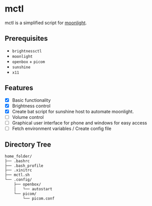# mctl 
mctl is a simplified script for [moonlight](https://github.com/moonlight-stream/moonlight-qt).

## Prerequisites
- `brightnessctl`
- `moonlight`
- `openbox` + `picom`
- `sunshine`
- `x11`

## Features
- [x] Basic functionality
- [x] Brightness control
- [x] Create bat script for sunshine host to automate moonlight.
- [ ] Volume control
- [ ] Graphical user interface for phone and windows for easy access
- [ ] Fetch environment variables / Create config file

## Directory Tree
```bash
home_folder/
├── .bashrc
├── .bash_profile
├── .xinitrc
├── mctl.sh
└── .config/
    ├── openbox/
    │   └── autostart
    └── picom/
        └── picom.conf
```
